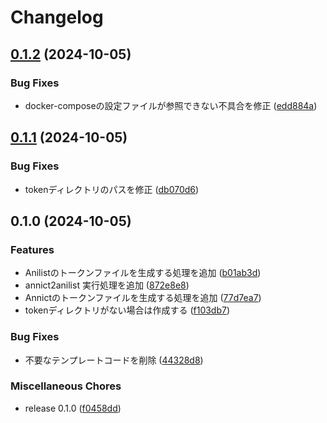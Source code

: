 # Changelog

## [0.1.2](https://github.com/ryohidaka/action-annict2anilist/compare/v0.1.1...v0.1.2) (2024-10-05)


### Bug Fixes

* docker-composeの設定ファイルが参照できない不具合を修正 ([edd884a](https://github.com/ryohidaka/action-annict2anilist/commit/edd884aaac61d92a2d869c4ecfc0c21157226804))

## [0.1.1](https://github.com/ryohidaka/action-annict2anilist/compare/v0.1.0...v0.1.1) (2024-10-05)


### Bug Fixes

* tokenディレクトリのパスを修正 ([db070d6](https://github.com/ryohidaka/action-annict2anilist/commit/db070d6ef016a421efc93c8f8b2aad840f00de19))

## 0.1.0 (2024-10-05)


### Features

* Anilistのトークンファイルを生成する処理を追加 ([b01ab3d](https://github.com/ryohidaka/action-annict2anilist/commit/b01ab3d9c22daf01709e2c4470c19f21f49afb4a))
* annict2anilist 実行処理を追加 ([872e8e8](https://github.com/ryohidaka/action-annict2anilist/commit/872e8e893dffc1fb32abbc1b88e4967dd870659c))
* Annictのトークンファイルを生成する処理を追加 ([77d7ea7](https://github.com/ryohidaka/action-annict2anilist/commit/77d7ea7efe08c012e0d8e8f1e8a43273ec369229))
* tokenディレクトリがない場合は作成する ([f103db7](https://github.com/ryohidaka/action-annict2anilist/commit/f103db74294e0acc4bb192d4bfbeca8a2a8a642d))


### Bug Fixes

* 不要なテンプレートコードを削除 ([44328d8](https://github.com/ryohidaka/action-annict2anilist/commit/44328d810dd658e27f8c274ee1311856a4789ada))


### Miscellaneous Chores

* release 0.1.0 ([f0458dd](https://github.com/ryohidaka/action-annict2anilist/commit/f0458dd6ad1b33cc6018c6aa441522c394889d7f))
